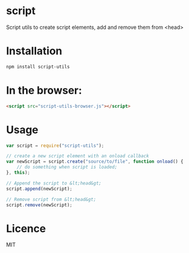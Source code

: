 script
======

Script utils to create script elements, add and remove them from &lt;head&gt;

Installation
=============

```bash
npm install script-utils
```

In the browser:
===============

```html
<script src="script-utils-browser.js"></script>
```

Usage
=====

```js
var script = require("script-utils");

// create a new script element with an onload callback
var newScript = script.create("source/to/file", function onload() {
	// do something when script is loaded;
}, this);

// Append the script to &lt;head&gt;
script.append(newScript);

// Remove script from &lt;head&gt;
script.remove(newScript);

```

Licence
=======

MIT



